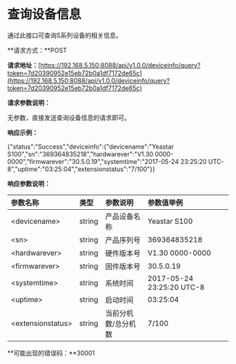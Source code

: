 # 查询设备信息

通过此接口可查询S系列设备的相关信息。

**请求方式：**POST

**请求地址：**[https://192.168.5.150:8088/api/v1.0.0/deviceinfo/query?token=7d20390952e15eb72b0a1df7172de65c](https://192.168.5.150:8088/api/v1.0.0/deviceinfo/query?token=7d20390952e15eb72b0a1df7172de65c)

**请求参数说明：**

无参数，直接发送查询设备信息的请求即可。

**响应示例：**

{"status":"Success","deviceinfo":{"devicename":"Yeastar S100","sn":"369364835218","hardwarever":"V1.30 0000-0000","firmwarever":"30.5.0.19","systemtime":"2017-05-24 23:25:20 UTC-8","uptime":"03:25:04","extensionstatus":"7/100"}}

**响应参数说明：**

| 参数名称 | 类型 | 参数说明 | 参数值举例 |
| :--- | :--- | :--- | :--- |
| &lt;devicename&gt; | string | 产品设备名称 | Yeastar S100 |
| &lt;sn&gt; | string | 产品序列号 | 369364835218 |
| &lt;hardwarever&gt; | string | 硬件版本号 | V1.30 0000-0000 |
| &lt;firmwarever&gt; | string | 固件版本号 | 30.5.0.19 |
| &lt;systemtime&gt; | string | 系统时间 | 2017-05-24 23:25:20 UTC-8 |
| &lt;uptime&gt; | string | 启动时间 | 03:25:04 |
| &lt;extensionstatus&gt; | string | 当前分机数/总分机数 | 7/100 |

**可能出现的错误码：**30001

